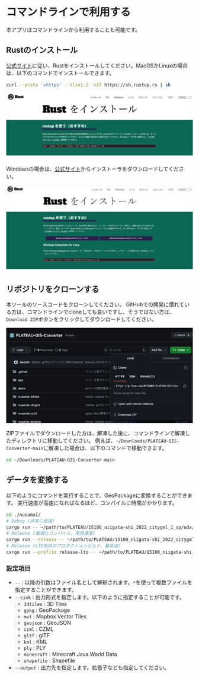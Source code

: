# コマンドラインで利用する

本アプリはコマンドラインから利用することも可能です。

## Rustのインストール

[公式サイト](https://www.rust-lang.org/ja/tools/install)に従い、Rustをインストールしてください。MacOSかLinuxの場合は、以下のコマンドでインストールできます。

```sh
curl --proto '=https' --tlsv1.2 -sSf https://sh.rustup.rs | sh
```

![alt text](../resources/useCommandLine_image.png)

Windowsの場合は、[公式サイト](https://www.rust-lang.org/ja/tools/install)からインストーラをダウンロードしてください。

![alt text](../resources/useCommandLine_image-1.png)

## リポジトリをクローンする

本ツールのソースコードをクローンしてください。
GitHubでの開発に慣れている方は、コマンドラインでcloneしても良いですし、そうではない方は、`Download ZIP`ボタンをクリックしてダウンロードしてください。

![alt text](../resources/useCommandLine_image-2.png)

ZIPファイルでダウンロードした方は、解凍した後に、コマンドラインで解凍したディレクトリに移動してください。
例えば、`~/Downloads/PLATEAU-GIS-Converter-main`に解凍した場合は、以下のコマンドで移動できます。

```sh
cd ~/Downloads/PLATEAU-GIS-Converter-main
```

## データを変換する

以下のようにコマンドを実行することで、GeoPackageに変換することができます。
実行速度が高速になればなるほど、コンパイルに時間がかかります。

```bash
cd ./nusamai/
# Debug (非常に低速)
cargo run -- ~/path/to/PLATEAU/15100_niigata-shi_2022_citygml_1_op/udx/bldg/*.gml --sink geojson --output foobar.geojson
# Release (最適化コンパイル、実用速度)
cargo run --release -- ~/path/to/PLATEAU/15100_niigata-shi_2022_citygml_1_op/udx/bldg/*.gml --sink geojson --output foobar.geojson
# Release (LTO有効のプロダクションビルド、最高速)
cargo run --profile release-lto -- ~/path/to/PLATEAU/15100_niigata-shi_2022_citygml_1_op/udx/bldg/*.gml --sink geojson --output foobar.geojson
```

### 設定項目

- `--` : 以降の引数はファイル名として解釈されます。`*`を使って複数ファイルを指定することができます。
- `--sink` : 出力形式を指定します。以下のように指定することが可能です。
  - `3dtiles` : 3D Tiles
  - `gpkg` : GeoPackage
  - `mvt` : Mapbox Vector Tiles
  - `geojson` : GeoJSON
  - `czml` : CZML
  - `gltf` : glTF
  - `kml` : KML
  - `ply` : PLY
  - `minecraft` : Minecraft Java World Data
  - `shapefile` : Shapefile
- `--output` : 出力先を指定します。拡張子なども指定してください。
